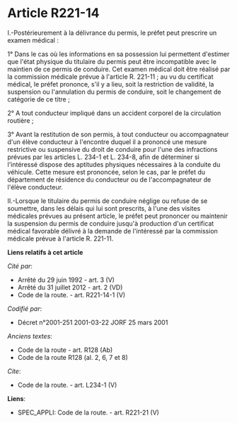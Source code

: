 # Article R221-14

I.-Postérieurement à la délivrance du permis, le préfet peut prescrire un examen médical : 

1° Dans le cas où les informations en sa possession lui permettent d'estimer que l'état physique du titulaire du permis peut
être incompatible avec le maintien de ce permis de conduire. Cet examen médical doit être réalisé par la commission médicale
prévue à l'article R. 221-11 ; au vu du certificat médical, le préfet prononce, s'il y a lieu, soit la restriction de
validité, la suspension ou l'annulation du permis de conduire, soit le changement de catégorie de ce titre ; 

2° A tout conducteur impliqué dans un accident corporel de la circulation routière ; 

3° Avant la restitution de son permis, à tout conducteur ou accompagnateur d'un élève conducteur à l'encontre duquel il a
prononcé une mesure restrictive ou suspensive du droit de conduire pour l'une des infractions prévues par les articles L.
234-1 et L. 234-8, afin de déterminer si l'intéressé dispose des aptitudes physiques nécessaires à la conduite du véhicule.
Cette mesure est prononcée, selon le cas, par le préfet du département de résidence du conducteur ou de l'accompagnateur de
l'élève conducteur. 

II.-Lorsque le titulaire du permis de conduire néglige ou refuse de se soumettre, dans les délais qui lui sont prescrits, à
l'une des visites médicales prévues au présent article, le préfet peut prononcer ou maintenir la suspension du permis de
conduire jusqu'à production d'un certificat médical favorable délivré à la demande de l'intéressé par la commission médicale
prévue à l'article R. 221-11.

**Liens relatifs à cet article**

_Cité par_:

  - Arrêté du 29 juin 1992 - art. 3 (V)
  - Arrêté du 31 juillet 2012 - art. 2 (VD)
  - Code de la route. - art. R221-14-1 (V)

_Codifié par_:

  - Décret n°2001-251 2001-03-22 JORF 25 mars 2001

_Anciens textes_:

  - Code de la route - art. R128 (Ab)
  - Code de la route R128 (al. 2, 6, 7 et 8)

_Cite_:

  - Code de la route. - art. L234-1 (V)

**Liens**:

  - SPEC_APPLI: Code de la route. - art. R221-21 (V)
